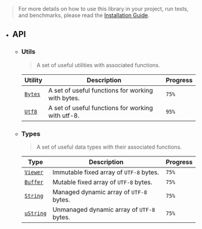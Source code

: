 > For more details on how to use this library in your project, run tests, and benchmarks, please read the [Installation Guide](#).

- ## API
  
  - ### Utils
    
    > A set of useful utilities with associated functions.

      | Utility                           | Description                                       | Progress |
      | --------------------------------- | ------------------------------------------------- | -------- |
      | [`Bytes`](./utils/bytes/bytes.md) | A set of useful functions for working with bytes. | `75%`    |
      | [`Utf8`](./utils/utf8/utf8.md)    | A set of useful functions for working with utf-8. | `95%`    |

  - ### Types

    > A set of useful data types with their associated functions.

      | Type                                    | Description                               | Progress |
      | --------------------------------------- | ----------------------------------------- | -------- |
      | [`Viewer`](./types/Viewer/Viewer.md)    | Immutable fixed array of `UTF-8` bytes.   | `75%`    |
      | [`Buffer`](./types/Buffer/Buffer.md)    | Mutable fixed array of `UTF-8` bytes.     | `75%`    |
      | [`String`](./types/String/String.md)    | Managed dynamic array of `UTF-8` bytes.   | `75%`    |
      | [`uString`](./types/uString/uString.md) | Unmanaged dynamic array of `UTF-8` bytes. | `75%`    |